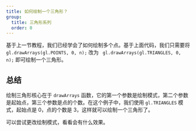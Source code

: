 ```yaml
---
title: 如何绘制一个三角形？
group:
  title: 三角形系列
  order: 0
---
```


基于上一节教程，我们已经学会了如何绘制多个点。基于上面代码，我们只需要将 ` gl.drawArrays(gl.POINTS, 0, n);` 改为 ` gl.drawArrays(gl.TRIANGLES, 0, n);` 即可绘制一个三角形。

<code src="../demos/triangle/01.tsx" ></code>

## 总结

绘制三角形核心在于 `drawArrays` 函数，它的第一个参数是绘制模式，第二个参数是起始点，第三个参数是点的个数。在这个例子中，我们使用 `gl.TRIANGLES` 模式，起始点是 0，点的个数是 3，这样就可以绘制一个三角形了。

可以尝试更改绘制模式，看看会有什么效果。
